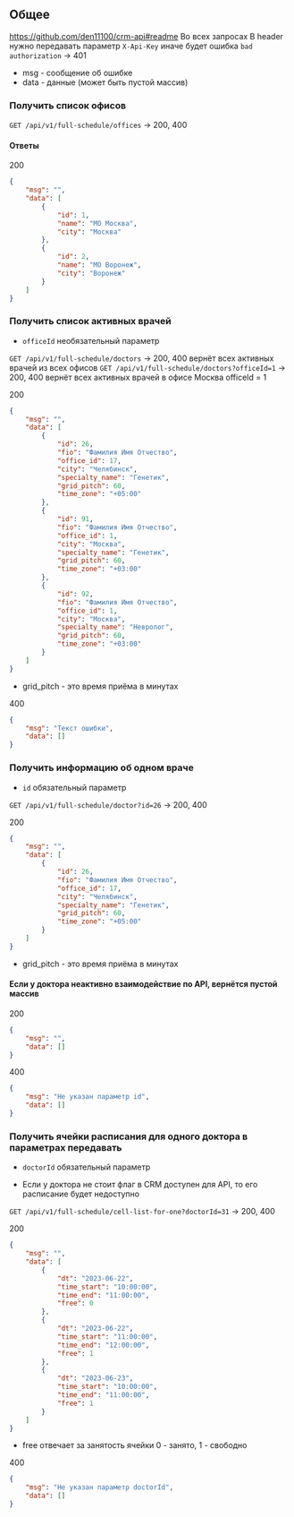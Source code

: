 ## Общее
https://github.com/den11100/crm-api#readme
Во всех запросах В header нужно передавать параметр `X-Api-Key`
иначе будет ошибка `bad authorization` → 401

* msg - сообщение об ошибке
* data - данные (может быть пустой массив)


### Получить список офисов
`GET /api/v1/full-schedule/offices` → 200, 400

#### Ответы

200
```json
{
    "msg": "",
    "data": [
        {
            "id": 1,
            "name": "МО Москва",
            "city": "Москва"
        },
        {
            "id": 2,
            "name": "МО Воронеж",
            "city": "Воронеж"
        }
    ]
}
```



### Получить список активных врачей

* `officeId` необязательный параметр

`GET /api/v1/full-schedule/doctors` → 200, 400 вернёт всех активных врачей из всех офисов
`GET /api/v1/full-schedule/doctors?officeId=1` → 200, 400 вернёт всех активных врачей в офисе Москва officeId = 1


200
```json
{
    "msg": "",
    "data": [
        {
            "id": 26,
            "fio": "Фамилия Имя Отчество",
            "office_id": 17,
            "city": "Челябинск",
            "specialty_name": "Генетик",
            "grid_pitch": 60,
            "time_zone": "+05:00"
        },
        {
            "id": 91,
            "fio": "Фамилия Имя Отчество",
            "office_id": 1,
            "city": "Москва",          
            "specialty_name": "Генетик",
            "grid_pitch": 60,
            "time_zone": "+03:00"
        },
        {
            "id": 92,
            "fio": "Фамилия Имя Отчество",
            "office_id": 1,
            "city": "Москва",            
            "specialty_name": "Невролог",
            "grid_pitch": 60,
            "time_zone": "+03:00"
        }
    ]
}
```
* grid_pitch - это время приёма в минутах

400
```json
{
    "msg": "Текст ошибки",
    "data": []
}
```


### Получить информацию об одном враче

* `id` обязательный параметр

`GET /api/v1/full-schedule/doctor?id=26` → 200, 400


200
```json
{
    "msg": "",
    "data": [
        {
            "id": 26,
            "fio": "Фамилия Имя Отчество",
            "office_id": 17,
            "city": "Челябинск",
            "specialty_name": "Генетик",
            "grid_pitch": 60,
            "time_zone": "+05:00"
        }       
    ]
}
```
* grid_pitch - это время приёма в минутах

#### Если у доктора неактивно взаимодействие по API, вернётся пустой массив
200
```json
{
    "msg": "",
    "data": []
}
```

400
```json
{
    "msg": "Не указан параметр id",
    "data": []
}
```




### Получить ячейки расписания для одного доктора в параметрах передавать
* `doctorId` обязательный параметр

* Если у доктора не стоит флаг в CRM доступен для API, то его расписание будет недоступно

`GET /api/v1/full-schedule/cell-list-for-one?doctorId=31` → 200, 400

200
```json
{
    "msg": "",
    "data": [
        {
            "dt": "2023-06-22",
            "time_start": "10:00:00",
            "time_end": "11:00:00",
            "free": 0
        },
        {
            "dt": "2023-06-22",
            "time_start": "11:00:00",
            "time_end": "12:00:00",
            "free": 1
        },
        {
            "dt": "2023-06-23",
            "time_start": "10:00:00",
            "time_end": "11:00:00",
            "free": 1
        }
    ]
}
```
* free отвечает за занятость ячейки 0 - занято, 1 - свободно

400
```json
{
    "msg": "Не указан параметр doctorId",
    "data": []
}
```
